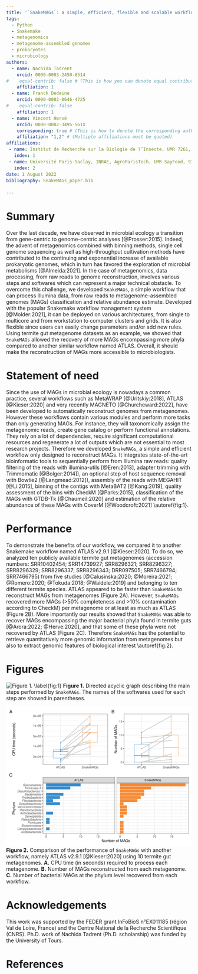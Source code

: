 ```yaml
---
title: '`SnakeMAGs`: a simple, efficient, flexible and scalable workflow to reconstruct prokaryotic genomes from metagenomes'
tags:
  - Python
  - Snakemake
  - metagenomics
  - metagenome-assembled genomes
  - prokaryotes
  - microbiology
authors:
  - name: Nachida Tadrent
    orcid: 0000-0003-2450-8514
#    equal-contrib: false # (This is how you can denote equal contributions between multiple authors)
    affiliation: 1
  - name: Franck Dedeine
    orcid: 0000-0002-0646-4725
#    equal-contrib: false
    affiliation: 1
  - name: Vincent Hervé
    orcid: 0000-0002-3495-561X
    corresponding: true # (This is how to denote the corresponding author)
    affiliation: "1,2" # (Multiple affiliations must be quoted)
affiliations:
 - name: Institut de Recherche sur la Biologie de l’Insecte, UMR 7261, CNRS - Université de Tours, 37200 Tours, France
   index: 1
 - name: Université Paris-Saclay, INRAE, AgroParisTech, UMR SayFood, 91120, Palaiseau, France
   index: 2
date: 1 August 2022
bibliography: SnakeMAGs_paper.bib

---
```


# Summary
Over the last decade, we have observed in microbial ecology a transition from gene-centric to genome-centric analyses [@Prosser:2015]. Indeed, the advent of metagenomics combined with binning methods, single cell genome sequencing as well as high-throughput cultivation methods have contributed to the continuing and exponential increase of available prokaryotic genomes, which in turn has favored the exploration of microbial metabolisms [@Almeida:2021]. In the case of metagenomics, data processing, from raw reads to genome reconstruction, involves various steps and softwares which can represent a major technical obstacle. To overcome this challenge, we developed `SnakeMAGs`, a simple workflow that can process Illumina data, from raw reads to metagenome-assembled genomes (MAGs) classification and relative abundance estimate. Developed with the popular Snakemake workflow management system [@Molder:2021], it can be deployed on various architectures, from single to multicore and from workstation to computer clusters and grids. It is also flexible since users can easily change parameters and/or add new rules. Using termite gut metagenome datasets as an example, we showed that `SnakeMAGs` allowed the recovery of more MAGs encompassing more phyla compared to another similar workflow named ATLAS. Overall, it should make the reconstruction of MAGs more accessible to microbiologists.


# Statement of need
Since the use of MAGs in microbial ecology is nowadays a common practice, several workflows such as MetaWRAP [@Uritskiy:2018], ATLAS [@Kieser:2020] and very recently MAGNETO [@Churcheward:2022], have been developed to automatically reconstruct genomes from metagenomes. However these workflows contain various modules and perform more tasks than only generating MAGs. For instance, they will taxonomically assign the metagenomic reads, create gene catalog or perform functional annotations. They rely on a lot of dependencies, require significant computational resources and regenerate a lot of outputs which are not essential to most research projects. Therefore we developed `SnakeMAGs`, a simple and efficient workflow only designed to reconstruct MAGs. It integrates state-of-the-art bioinformatic tools to sequentially perform from Illumina raw reads: quality filtering of the reads with illumina-utils [@Eren:2013], adapter trimming with Trimmomatic [@Bolger:2014]), an optional step of host sequence removal with Bowtie2 [@Langmead:2012]), assembly of the reads with MEGAHIT [@Li:2015], binning of the contigs with MetaBAT2 [@Kang:2019], quality assessment of the bins with CheckM [@Parks:2015], classification of the MAGs with GTDB-Tk [@Chaumeil:2020] and estimation of the relative abundance of these MAGs with CoverM [@Woodcroft:2021] \autoref{fig:1}.

# Performance
To demonstrate the benefits of our workflow, we compared it to another Snakemake workflow named ATLAS v2.9.1 [@Kieser:2020]. To do so, we analyzed ten publicly available termite gut metagenomes (accession numbers: SRR10402454; SRR14739927; SRR8296321; SRR8296327; SRR8296329; SRR8296337; SRR8296343; DRR097505; SRR7466794; SRR7466795) from five studies [@Calusinska:2020; @Moreira:2021; @Romero:2020; @Tokuda:2018; @Waidele:2019] and belonging to ten different termite species. ATLAS appeared to be faster than `SnakeMAGs` to reconstruct MAGs from metagenomes (Figure 2A). However, `SnakeMAGs` recovered more MAGs (>50% completeness and >10% contamination according to CheckM) per metagenome or at least as much as ATLAS (Figure 2B). More importantly our results showed that `SnakeMAGs` was able to recover MAGs encompassing the major bacterial phyla found in termite guts [@Arora:2022; @Herve:2020], and that some of these phyla were not recovered by ATLAS (Figure 2C). Therefore `SnakeMAGs` has the potential to retrieve quantitatively more genomic information from metagenomes but also to extract genomic features of biological interest \autoref{fig:2}.



# Figures

![Figure 1. \label{fig:1}](Figure_1.png)
**Figure 1.** Directed acyclic graph describing the main steps performed by `SnakeMAGs`. The names of the softwares used for each step are showed in parentheses.



![Figure 2. \label{fig:2}](Figure_2.png)
**Figure 2.** Comparison of the performance of `SnakeMAGs` with another workflow, namely ATLAS v2.9.1 [@Kieser:2020] using 10 termite gut metagenomes. **A.** CPU time (in seconds) required to process each metagenome. **B.** Number of MAGs reconstructed from each metagenome. **C.** Number of bacterial MAGs at the phylum level recovered from each workflow.


# Acknowledgements
This work was supported by the FEDER grant InFoBioS n°EX011185 (région Val de Loire, France) and the Centre National de la Recherche Scientifique (CNRS). Ph.D. work of Nachida Tadrent (Ph.D. scholarship) was funded by the University of Tours.

# References
